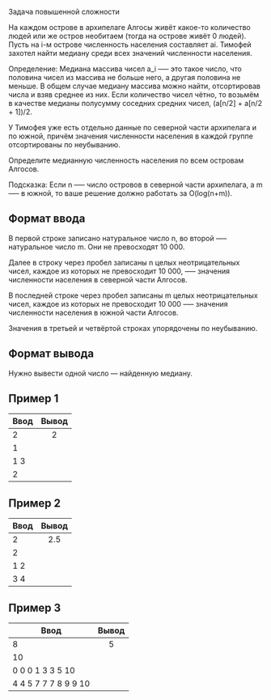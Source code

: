 Задача повышенной сложности

На каждом острове в архипелаге Алгосы живёт какое-то количество людей или же остров необитаем (тогда на острове живёт 0 людей). Пусть на i-м острове численность населения составляет ai. Тимофей захотел найти медиану среди всех значений численности населения.

Определение: Медиана массива чисел a_i —– это такое число, что половина чисел из массива не больше него, а другая половина не меньше. В общем случае медиану массива можно найти, отсортировав числа и взяв среднее из них. Если количество чисел чётно, то возьмём в качестве медианы полусумму соседних средних чисел, (a[n/2] + a[n/2 + 1])/2.

У Тимофея уже есть отдельно данные по северной части архипелага и по южной, причём значения численности населения в каждой группе отсортированы по неубыванию.

Определите медианную численность населения по всем островам Алгосов.

Подсказка: Если n –— число островов в северной части архипелага, а m –— в южной, то ваше решение должно работать за O(log(n+m)).

## Формат ввода
В первой строке записано натуральное число n, во второй —– натуральное число m. Они не превосходят 10 000.

Далее в строку через пробел записаны n целых неотрицательных чисел, каждое из которых не превосходит 10 000, –— значения численности населения в северной части Алгосов.

В последней строке через пробел записаны m целых неотрицательных чисел, каждое из которых не превосходит 10 000 –— значения численности населения в южной части Алгосов.

Значения в третьей и четвёртой строках упорядочены по неубыванию.

## Формат вывода
Нужно вывести одной число — найденную медиану.

## Пример 1
| Ввод          | Вывод                      | 
| ------------- |:--------------------------:|
| 2             | 2                          |
| 1             |                            |
| 1 3           |                            |
| 2             |                            |



## Пример 2
| Ввод          | Вывод                      | 
| ------------- |:--------------------------:|
| 2             | 2.5                        |
| 2             |                            |
| 1 2           |                            |
| 3 4           |                            |


## Пример 3
| Ввод                 | Вывод                      | 
| -------------------- |:--------------------------:|
| 8                    | 5                          |
| 10                   |                            |
| 0 0 0 1 3 3 5 10     |                            |
| 4 4 5 7 7 7 8 9 9 10 |                            |
